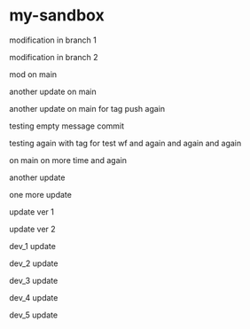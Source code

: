 # my-sandbox

modification in branch 1

modification in branch 2

mod on main

another update on main

another update on main for tag push again

testing empty message commit

testing again with tag for test wf and again and again and again

on main on more time and again

another update

one more update

update ver 1

update ver 2

dev_1 update

dev_2 update

dev_3 update

dev_4 update

dev_5 update
